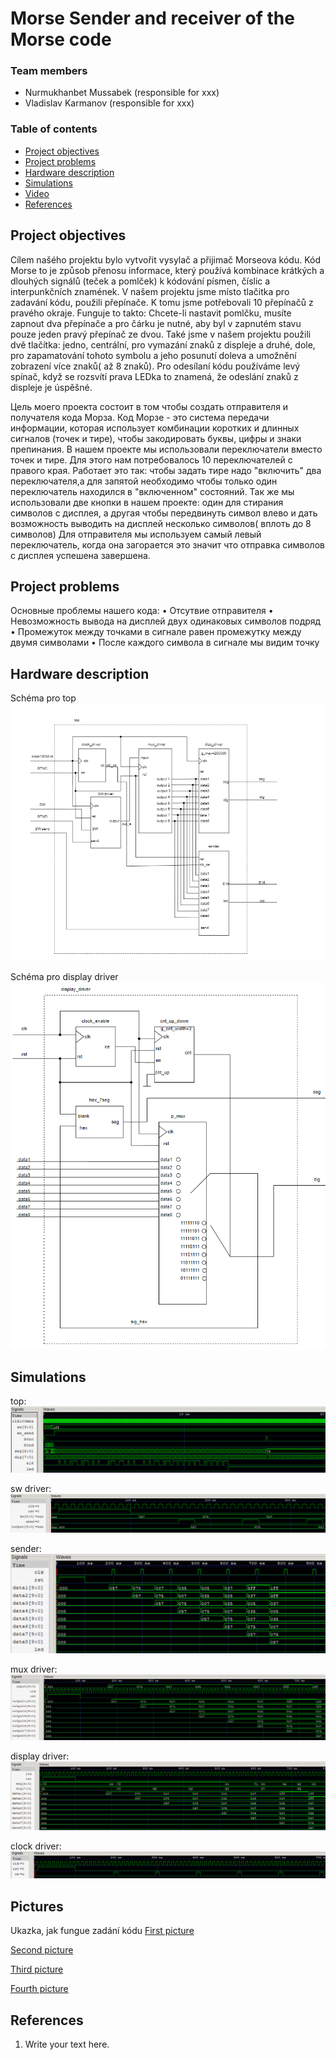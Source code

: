 # Morse Sender and receiver of the Morse code

### Team members

* Nurmukhanbet Mussabek (responsible for xxx)
* Vladislav Karmanov (responsible for xxx)


### Table of contents

* [Project objectives](#objectives)
* [Project problems](#problems)
* [Hardware description](#hardware)
* [Simulations](#modules)
* [Video](#video)
* [References](#references)

<a name="objectives"></a>

## Project objectives

Cílem našého projektu bylo vytvořit vysylač a přijimač Morseova kódu. Kód Morse to je způsob přenosu informace, který používá kombinace krátkých a dlouhých signálů (teček a pomlček) k kódování písmen, číslic a interpunkčních znamének. V našem projektu jsme místo 
tlačitka pro zadavání kódu, použili přepínače. K tomu jsme potřebovali 10 přepínačů z pravého okraje. Funguje to takto: Chcete-li nastavit pomlčku, musíte zapnout dva přepínače a pro čárku je nutné, aby byl v zapnutém stavu pouze jeden pravý přepínač ze dvou. Také jsme v našem projektu použili dvě tlačítka: jedno, centrální, pro vymazání znaků z displeje a druhé, dole, pro zapamatování tohoto symbolu a jeho posunutí doleva a umožnění zobrazení více znaků( až 8 znaků). Pro odesílaní kódu používáme levý spínač, když se rozsvítí prava LEDka to znamená, že odeslání znaků z displeje je úspěšné.

Цель моего проекта состоит в том чтобы создать отправителя и получателя кода Морза. Код Морзе - это система передачи информации, которая использует комбинации коротких и длинных сигналов (точек и тире), чтобы закодировать буквы, цифры и знаки препинания. В нашем проекте мы использовали переключатели вместо точек и тире. Для этого нам потребовалось 10 переключателей с правого края. Работает это так: чтобы задать тире надо "включить" два переключателя,а для запятой необходимо чтобы только один переключатель находился в "включенном" состояний. Так же мы использовали две кнопки в нашем проекте: один для стирания символов с дисплея, а другая чтобы передвинуть символ влево и дать возможность выводить на дисплей несколько символов( вплоть до 8 символов) Для отправителя мы используем самый левый переключатель, когда она загорается это значит что отправка символов с дисплея успешена завершена.

<a name="problems"></a>

## Project problems
Основные проблемы нашего кода:
• Отсутвие отправителя 
• Невозможность вывода на дисплей двух одинаковых символов подряд 
• Промежуток между точками в сигнале равен промежутку между двумя символами
• После каждого символа в сигнале мы видим точку

<a name="hardware"></a>

## Hardware description
Schéma pro top
![top](https://github.com/Kane203/digital-electronics-1/blob/main/labs/project/top.PNG)

Schéma pro display driver
![display driver](https://github.com/Kane203/digital-electronics-1/blob/main/labs/project/display_driver.PNG)

<a name="modules"></a>

## Simulations

top:
![top](https://github.com/Kane203/digital-electronics-1/blob/main/labs/project/pics/top.png)

sw driver:
![sw driver](https://github.com/Kane203/digital-electronics-1/blob/main/labs/project/pics/sw.png)

sender:
![sender](https://github.com/Kane203/digital-electronics-1/blob/main/labs/project/pics/sender.png)

mux driver:
![mux driver](https://github.com/Kane203/digital-electronics-1/blob/main/labs/project/pics/mux.png)

display driver:
![display driver](https://github.com/Kane203/digital-electronics-1/blob/main/labs/project/pics/disp.png)

clock driver:
![clock driver](https://github.com/Kane203/digital-electronics-1/blob/main/labs/project/pics/clock.png)



<a name="video"></a>

## Pictures
 Ukazka, jak fungue zadání kódu
[First picture](https://github.com/Kane203/digital-electronics-1/blob/main/labs/project/01.jpg)

[Second picture](https://github.com/Kane203/digital-electronics-1/blob/main/labs/project/012.jpg)

[Third picture](https://github.com/Kane203/digital-electronics-1/blob/main/labs/project/0123.jpg)

[Fourth picture](https://github.com/Kane203/digital-electronics-1/blob/main/labs/project/0123a.jpg)


<a name="references"></a>

## References

1. Write your text here.
